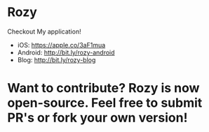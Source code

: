 # Rozy

Checkout My application!
- iOS: https://apple.co/3aF1mua
- Android: http://bit.ly/rozy-android
- Blog: http://bit.ly/rozy-blog

# Want to contribute? Rozy is now open-source. Feel free to submit PR's or fork your own version!
